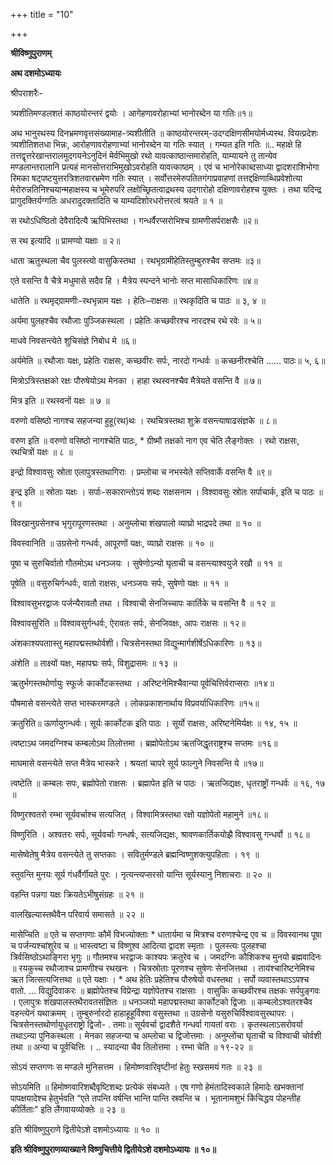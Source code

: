 +++
title = "10"

+++


<div id="pl-73204" claऽऽ="panel-layout">

<div id="pg-73204-0" claऽऽ="panel-grid panel-no-ऽtyle">

<div id="pgc-73204-0-0" claऽऽ="panel-grid-cell" weight="1">

<div id="panel-73204-0-0-0" claऽऽ="ऽo-panel widget widget_ऽow-editor panel-firऽt-child panel-laऽt-child" index="0" data-ऽtyle="{&quot;background_image_attachment&quot;ःfalऽe,&quot;background_diऽplay&quot;ः&quot;tile&quot;}">

<div claऽऽ="ऽo-widget-ऽow-editor ऽo-widget-ऽow-editor-baऽe">

<div claऽऽ="ऽiteorigin-widget-tinymce textwidget">

**श्रीविष्णुपुराणम्**

**अथ दशमोऽध्यायः**

श्रीपराशरैः-

त्र्यशीतिमण्डलशतं काष्ठयोरन्तरं द्वयोः । आगेहणावरोहाभ्यां भानोरब्देन या गतिः॥१॥

अथ भानुरथस्य दिनभ्रमणवृत्तसंख्यामाह-त्र्यशीतीति ॥ काष्ठयोरन्तरम्-उदग्दक्षिणसीमयोर्मध्यस्थ. वियत्प्रदेशः त्र्यशीतिशतधा भिन्नः, आरोहणावरोहणाभ्यां भानोरब्देन या गतिः स्यात् । गम्यत इति गतिः ॥.. महाक्षे हि तत्तद्वृत्तरेखान्तरालमुदगयनेऽनुदिनं मेर्वभिमुखो रथो यावत्काष्ठान्तमारोहति, याम्यायने तु तान्येव मण्डलान्तरालानि प्रत्यहं मानसोत्तराभिमुखोऽवरोहति यावत्काष्ठम् । एवं च भानोरेकाब्दसाध्या द्वादशराशिभोगा रिमका षट्पष्टयुत्तरत्रिशतवारभ्रमेण गतिः स्यात् । सर्वोत्तरमेरुपतितगंगाप्रवाहणां तत्तद्दक्षिणाब्धिप्रवेशोत्या मेरोरुन्नतिनिश्चयान्महाक्षस्य च भूमेरुपरि लक्षोच्छ्रितत्वाद्रथस्य उदगारोहो दक्षिणावरोहश्च युक्तः । तथा यदिन्द्र प्रागुदक्तिर्यग्गतिः अधरादुदक्तादिति च याम्यदिशोरधरोत्तरत्वं श्रयते ॥ १ ॥

स रथोऽधिष्ठितो देवैरादित्यै ऋपिभिस्तथा । गन्धर्वैरप्सरोभिश्च ग्रामणीसर्पराक्षसैः ॥२॥

स रथ इत्यादि ॥ प्रामण्यो यक्षाः ॥ २॥

धाता ऋतुस्थला चैव पुलस्त्यो वासुकिस्तथा । रथभृग्रामीहेतिस्तुम्बुरुश्चैव सप्तमः ॥३॥

एते वसन्ति वै चैत्रे मधुमासे सदैव हि । मैत्रेय स्पन्दने भानोः सप्त मासाधिकारिणः ॥४॥

धातेति ॥ रथमृद्ग्रामणीः-रथभृन्नाम यक्षः । हेतिः–राक्षसः ॥ रथकृदिति च पाठः ॥ ३, ४ ॥

अर्यमा पुलहश्चैव रथौजाः पुञ्जिकस्थला । प्रहेतिः कच्छवीरश्च नारदश्च रथे रवेः ॥ ५॥

माधवे निवसन्त्येते शुचिसंज्ञे निबोध मे ॥६॥

अर्यमेति ॥ रथौजाः यक्षः, प्रहेतिः राक्षसः, कच्छवीरः सर्पः, नारदो गन्धर्वः ॥ कच्छनीरश्चेति …… पाठः॥ ५, ६॥

मित्रोऽत्रिस्तक्षको रक्षः पौरुषेयोऽथ मेनका । हाहा रथस्वनश्चैव मैत्रेयते वसन्ति वै ॥ ७॥

मित्र इति ॥ रथस्वनों यक्षः ॥ ७ ॥

वरुणो वसिष्ठो नागश्च सहजन्या हुहू(रथ)थः । रथचित्रस्तथा शुक्रे वसन्त्याषाढसंज्ञके ॥ ८॥

वरुण इति ॥ वरुणो वसिष्ठो नागश्चेति पाठः, \* ग्रीष्मौ तक्षको नाग एव चेति लैङ्गोक्तः । रथो राक्षसः, रथचित्रों यक्षः ॥ ८ ॥

इन्द्रो विश्वावसुः स्रोता एलापुत्रस्तथागिराः । प्रम्लोचा च नभस्येते सप्तिवार्के वसन्ति वै ॥९॥

इन्द्र इति ॥ स्रोताः यक्षः । सर्पाः-सकारान्तोऽयं शब्दः राक्षसनाम । विश्वावसुः स्रोतः सर्पाचार्क, इति च पाठः ॥ ९॥

विवखानुग्रसेनश्च भृगुरापूरणस्तथा । अनुम्लोचा शंखपालो व्याघ्रो भाद्रपदे तथा ॥ १० ॥

विवस्वानिति ॥ उग्रसेनो गन्धर्वः, आपूरणों यक्षः, व्याघ्रो राक्षसः ॥ १० ॥

पूषा च सुरुचिर्वातो गौतमोऽथ धनञ्जयः । सुषेणोऽन्यो घृताची च वसन्त्याश्वयुजे रखौ ॥ ११ ॥

पूषेति ॥ वसुरुचिर्गन्धर्वः, वातो राक्षसः, धनञ्जयः सर्पः, सुषेणो यक्षः ॥ ११ ॥

विश्वावसुभरद्वाजः पर्जन्यैरावतौ तथा । विश्वाची सेनजिच्चापः कार्तिके च वसन्ति वै ॥ १२ ॥

विश्वावसुरिति ॥ विश्वावसुर्गन्धर्वः, ऐरावतः सर्पः, सेनजिवक्षः, आपः राक्षसः ॥ १२॥

अंशकाश्यपताास्तु महापद्मस्तथोर्वशी। चित्रसेनस्तथा विद्युन्मार्गशीर्षेऽधिकारिणः ॥ १३॥

अंशेति ॥ ताक्ष्यों यक्षः, महापद्मः सर्पः, विशुद्रासमः ॥ १३ ॥

ऋतुर्भगस्तथोर्णायुः स्फूर्जः कार्कोटकस्तथा । अरिष्टनेमिश्चैवान्या पूर्वचित्तिर्वराप्सराः ॥१४॥

पौषमासे वसन्त्येते सप्त भास्करमण्डले । लोकप्रकाशनार्थाय विप्रवर्याधिकारिणः ॥१५॥

क्रतुरिति॥ ऊर्णायुगन्धर्वः। सूर्यः कार्कोटक इति पाठः । सूर्यो राक्षसः, अरिष्टनेमिर्यक्षः ॥ १४, १५ ॥

त्वष्टाऽथ जमदग्निश्च कम्बलोऽथ तिलोत्तमा । ब्रह्मोपेतोऽथ ऋतजिद्धृतराष्ट्रश्च सप्तमः ॥१६॥

माघमासे वसन्त्येते सप्त मैत्रेय भास्करे । श्रयतां चापरे सूर्य फाल्गुने निवसन्ति ये ॥१७॥

त्वष्टेति ॥ कम्बलः सपः, ब्रह्मोपेतो राक्षसः । ब्रह्मापेत इति च पाठः । ऋतजिद्यक्षः, धृतराष्ट्रों गन्धर्वः ॥ १६, १७ ॥

विष्णुरश्वतरो रम्भा सूर्यवर्चाश्च सत्यजित् । विश्वामित्रस्तथा रक्षो यज्ञोपेतो महामुने ॥१८॥

विष्णुरिति । अश्वतरः सर्पः, सूर्यवर्चाः गन्धर्षः, सत्यजिद्यक्षः, श्रावणकार्तिकयोझै विश्वावसु गन्धर्वो ॥ १८॥

मासेष्वेतेषु मैत्रेय वसन्त्येते तु सप्तकाः । सवितुर्मण्डले ब्रह्मन्विष्णुशक्त्युपहिताः । १९ ॥

स्तुवन्ति मुनयः सूर्य गंधर्वैर्गीयते पुरः । नृत्यन्त्यप्सरसो यान्ति सूर्यस्यानु निशाचराः ॥ २० ॥

वहन्ति पन्नगा यक्षः क्रियतेऽभीषुसंग्रहः ॥ २१ ॥

वालखिल्यास्तथैवैन परिवार्य समासते ॥ २२ ॥

मासेप्चिति ॥ एते च सप्तगणाः कौमें विभज्योक्ताः \* धातार्यमा च मित्रश्च वरुणश्चेन्द्र एव च ॥ विवस्वानथ पूषा च पर्जन्यश्चांशुरेव च ॥ भास्त्वष्टा च विष्णुश्व आदित्या द्वादश स्मृताः । पुलस्त्यः पुलहश्चा त्रिर्वसिष्ठोऽथाङ्गिरा भृगुः ॥ गौतमश्च भरद्वाजः काश्यपः क्रतुरेव च । जमदग्निः कौशिकश्च मुनयो ब्रह्मवादिनः ॥ रयकुच्च रथौजाश्च प्रामणीश्च रथखनः । चित्रस्रोताः पूरणश्च सुषेणः सेनजित्तथा । ताय॑श्चारिष्टनेमिश्च ऋत जित्सत्यजित्तथा ॥ एते यक्षाः । \* अथ हेतिः प्रहेतिश्च पौरुषेयो वधस्तथा । सर्पो व्यवास्तथाऽऽपश्च वातो. … विद्युदिवाकरः ॥ ब्रह्मोपेतश्च विप्रेन्द्रा यज्ञोपेतश्च राक्षसाः । वासुकिः कच्छवीरश्च तक्षकः सर्पपुङ्गवः । एलापुत्रः शंखपालस्तथैरावतसंज्ञितः ॥ धनञ्जयो महापद्मस्तथा कार्कोटको द्विजाः ॥ कम्बलोऽश्वतरश्चैव वहन्त्येनं यथाक्रमम् । तुम्बुरुर्नारदो हाहाहूहूर्विश्वा वसुस्तथा ॥ उग्रसेनो यसुरुचिर्विश्वावसुरथापरः । चित्रसेनस्तथोर्णायुधृतराष्ट्रो द्विजो- . तमाः॥ सूर्यवर्चा द्वादशैते गन्धर्वा गायतां वराः । कृतस्थलाऽसरोवर्या तथाऽन्या पुनिकस्थला । मेनका सहजन्या च अम्लोचा च द्विजोत्तमाः । अनुम्लोंचा घृताची च विश्वाची चोर्वशी तथा ॥ अन्या च पूर्वचित्तिः । .. स्यादन्या चैव तिलोत्तमा । रम्भा चेति ॥ १९-२२ ॥

सोऽयं सप्तगणः स मण्डले मुनिसत्तम । हिमोष्णवारिवृष्टीनां हेतुः स्खसमयं गतः ॥ २३ ॥

सोऽयमिति ॥ हिमोष्णवारिशब्दैवृष्टिशब्दः प्रत्येकं संबध्यते । एष गणो हेमंतादिस्वकाले हिमादेः खभक्तानां पापक्षयादेश्च हेतुर्भवति “एते तपन्ति वर्षन्ति भान्ति पान्ति स्रवन्ति च । भूतानामशुभं किंचिद्धय पोहन्तीह कीर्तिताः” इति लैंगवायव्योक्तेः ॥ २३ ॥

इति श्रीविष्णुपुराणे द्वितीयेऽशे दशमोऽध्यायः ॥ १० ॥

**इति श्रीविष्णुपुराणव्याख्याने विष्णुचित्तीये द्वितीयेऽशे दशमोऽध्यायः ॥ १०॥**














